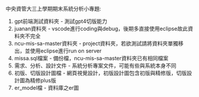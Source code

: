 中央資管大三上學期期末系統分析小專題:
1. gpt前端測試資料夾 - 測試gpt4切版能力
2. juanan資料夾 - vscode進行coding與debug，後期多直接使用eclipse故此資料夾不完全
3. ncu-mis-sa-master資料夾 - project資料夾，若欲測試請將資料夾單獨移出，並使用eclipse進行run on server
4. missa.sql檔案 - 備份檔，ncu-mis-sa-master資料夾已有相同檔案
5. 需求、分析、設計文件 - 系統分析專案文件，可能有些與系統本身不同
6. 初版、切版設計圖檔 - 網頁視覺設計，初版設計圖包含初版與精修版，切版設計圖為精修plus版
7. er_model檔 - 資料庫之er圖
